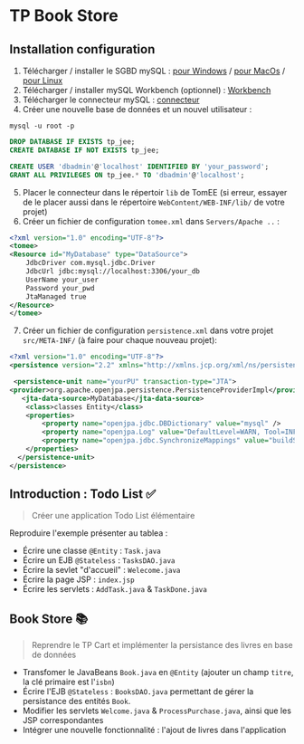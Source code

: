 # TP Book Store


## Installation configuration 

1. Télécharger / installer le SGBD mySQL : [pour Windows](https://dev.mysql.com/downloads/installer/) / [pour MacOs](https://dev.mysql.com/downloads/mysql/) / [pour Linux](https://dev.mysql.com/doc/refman/8.0/en/linux-installation.html)
2. Télécharger / installer mySQL Workbench (optionnel) : [Workbench](https://dev.mysql.com/downloads/workbench/)
3. Télécharger le connecteur mySQL :  [connecteur](https://dev.mysql.com/downloads/connector/j/)
4. Créer une nouvelle base de données et un nouvel utilisateur :
```
mysql -u root -p
```
```sql
DROP DATABASE IF EXISTS tp_jee;
CREATE DATABASE IF NOT EXISTS tp_jee;

CREATE USER 'dbadmin'@'localhost' IDENTIFIED BY 'your_password';
GRANT ALL PRIVILEGES ON tp_jee.* TO 'dbadmin'@'localhost';
```
5. Placer le connecteur dans le répertoir `lib` de TomEE (si erreur, essayer de le placer aussi dans le répertoire `WebContent/WEB-INF/lib/` de votre projet)
6. Créer un fichier de configuration `tomee.xml` dans `Servers/Apache ..` :

```xml
<?xml version="1.0" encoding="UTF-8"?>
<tomee>
<Resource id="MyDatabase" type="DataSource">
	JdbcDriver com.mysql.jdbc.Driver
    JdbcUrl jdbc:mysql://localhost:3306/your_db
    UserName your_user
    Password your_pwd
    JtaManaged true
</Resource>
</tomee>
```
7. Créer un fichier de configuration `persistence.xml` dans votre projet `src/META-INF/` (à faire pour chaque nouveau projet):

```xml
<?xml version="1.0" encoding="UTF-8"?>
<persistence version="2.2" xmlns="http://xmlns.jcp.org/xml/ns/persistence" xmlns:xsi="http://www.w3.org/2001/XMLSchema-instance" xsi:schemaLocation="http://xmlns.jcp.org/xml/ns/persistence http://xmlns.jcp.org/xml/ns/persistence/persistence_2_2.xsd">

 <persistence-unit name="yourPU" transaction-type="JTA">
<provider>org.apache.openjpa.persistence.PersistenceProviderImpl</provider>
   <jta-data-source>MyDatabase</jta-data-source>
    <class>classes Entity</class>
    <properties>
        <property name="openjpa.jdbc.DBDictionary" value="mysql" />
        <property name="openjpa.Log" value="DefaultLevel=WARN, Tool=INFO" />
        <property name="openjpa.jdbc.SynchronizeMappings" value="buildSchema(ForeignKeys=true)"/>
    </properties>
  </persistence-unit>
</persistence>
```

## Introduction : Todo List ✅
> Créer une application Todo List élémentaire

Reproduire l'exemple présenter au tablea :

* Écrire une classe `@Entity` : `Task.java`
* Écrire un EJB `@Stateless` : `TasksDAO.java`
* Écrire la sevlet "d'accueil" : `Welecome.java`
* Écrire la page JSP : `index.jsp` 
* Écrire les servlets : `AddTask.java` & `TaskDone.java`

## Book Store 📚
> Reprendre le TP Cart et implémenter la persistance des livres en base de données 


* Transfomer le JavaBeans `Book.java` en `@Entity` (ajouter un champ `titre`, la clé primaire est l'`isbn`)
* Écrire l'EJB `@Stateless` : `BooksDAO.java` permettant de gérer la persistance des entités `Book`.
* Modifier les servlets `Welcome.java` & `ProcessPurchase.java`, ainsi que les JSP correspondantes
* Intégrer une nouvelle fonctionnalité : l'ajout de livres dans l'application 
